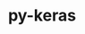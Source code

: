 ---
title: "py-keras"
layout: cache
categories: [package, develop-2024-02-18]
meta: {"versions": ["2.14.0", "3.0.4"], "compilers": ["apple-clang@=15.0.0", "gcc@=11.4.0"], "oss": ["ubuntu22.04", "ventura"], "platforms": ["darwin", "linux"], "targets": ["aarch64", "x86_64_v3"], "stacks": ["ml-darwin-aarch64-mps", "ml-linux-x86_64-cpu", "ml-linux-x86_64-cuda", "ml-linux-x86_64-rocm", "root"], "num_specs": 9, "num_specs_by_stack": {"ml-darwin-aarch64-mps": 1, "root": 9, "ml-linux-x86_64-cuda": 3, "ml-linux-x86_64-rocm": 2, "ml-linux-x86_64-cpu": 3}}
spec_details: [{"hash": "zeyulq4jlbuu5ul4jfqes5zewv6k36y2", "compiler": "apple-clang@=15.0.0", "versions": ["3.0.4"], "os": "ventura", "platform": "darwin", "target": "aarch64", "variants": ["backend=torch", "build_system=python_pip"], "stacks": ["ml-darwin-aarch64-mps", "root"], "size": "-", "tarball": "https://binaries.spack.io/releases/develop-2024-02-18/build_cache/darwin-ventura-aarch64/apple-clang-15.0.0/py-keras-3.0.4/darwin-ventura-aarch64-apple-clang-15.0.0-py-keras-3.0.4-zeyulq4jlbuu5ul4jfqes5zewv6k36y2.spack"}, {"hash": "y7wvsxiuhtanxhgvinofnuapmgwgd3sd", "compiler": "gcc@=11.4.0", "versions": ["2.14.0"], "os": "ubuntu22.04", "platform": "linux", "target": "x86_64_v3", "variants": ["build_system=python_pip"], "stacks": ["ml-linux-x86_64-cuda", "root"], "size": "-", "tarball": "https://binaries.spack.io/releases/develop-2024-02-18/build_cache/linux-ubuntu22.04-x86_64_v3/gcc-11.4.0/py-keras-2.14.0/linux-ubuntu22.04-x86_64_v3-gcc-11.4.0-py-keras-2.14.0-y7wvsxiuhtanxhgvinofnuapmgwgd3sd.spack"}, {"hash": "vvtmrnrsusba6dkdjmukcmjro7svsu4t", "compiler": "gcc@=11.4.0", "versions": ["3.0.4"], "os": "ubuntu22.04", "platform": "linux", "target": "x86_64_v3", "variants": ["backend=torch", "build_system=python_pip"], "stacks": ["ml-linux-x86_64-cuda", "root"], "size": "-", "tarball": "https://binaries.spack.io/releases/develop-2024-02-18/build_cache/linux-ubuntu22.04-x86_64_v3/gcc-11.4.0/py-keras-3.0.4/linux-ubuntu22.04-x86_64_v3-gcc-11.4.0-py-keras-3.0.4-vvtmrnrsusba6dkdjmukcmjro7svsu4t.spack"}, {"hash": "usp67nhkjceps7oecsien3loctyhw6sn", "compiler": "gcc@=11.4.0", "versions": ["2.14.0"], "os": "ubuntu22.04", "platform": "linux", "target": "x86_64_v3", "variants": ["build_system=python_pip"], "stacks": ["ml-linux-x86_64-rocm", "root"], "size": "-", "tarball": "https://binaries.spack.io/releases/develop-2024-02-18/build_cache/linux-ubuntu22.04-x86_64_v3/gcc-11.4.0/py-keras-2.14.0/linux-ubuntu22.04-x86_64_v3-gcc-11.4.0-py-keras-2.14.0-usp67nhkjceps7oecsien3loctyhw6sn.spack"}, {"hash": "t7rgih75peviidgxh2pdrw52p6s53nyd", "compiler": "gcc@=11.4.0", "versions": ["3.0.4"], "os": "ubuntu22.04", "platform": "linux", "target": "x86_64_v3", "variants": ["backend=jax", "build_system=python_pip"], "stacks": ["ml-linux-x86_64-cuda", "root"], "size": "-", "tarball": "https://binaries.spack.io/releases/develop-2024-02-18/build_cache/linux-ubuntu22.04-x86_64_v3/gcc-11.4.0/py-keras-3.0.4/linux-ubuntu22.04-x86_64_v3-gcc-11.4.0-py-keras-3.0.4-t7rgih75peviidgxh2pdrw52p6s53nyd.spack"}, {"hash": "xadnrhksfwwgyckmh65eyta2kjwtjchs", "compiler": "gcc@=11.4.0", "versions": ["2.14.0"], "os": "ubuntu22.04", "platform": "linux", "target": "x86_64_v3", "variants": ["build_system=python_pip"], "stacks": ["root", "ml-linux-x86_64-cpu"], "size": "-", "tarball": "https://binaries.spack.io/releases/develop-2024-02-18/build_cache/linux-ubuntu22.04-x86_64_v3/gcc-11.4.0/py-keras-2.14.0/linux-ubuntu22.04-x86_64_v3-gcc-11.4.0-py-keras-2.14.0-xadnrhksfwwgyckmh65eyta2kjwtjchs.spack"}, {"hash": "chsq6ikgtynuypkh2nn6i63hyuod2ub3", "compiler": "gcc@=11.4.0", "versions": ["3.0.4"], "os": "ubuntu22.04", "platform": "linux", "target": "x86_64_v3", "variants": ["backend=jax", "build_system=python_pip"], "stacks": ["root", "ml-linux-x86_64-cpu"], "size": "-", "tarball": "https://binaries.spack.io/releases/develop-2024-02-18/build_cache/linux-ubuntu22.04-x86_64_v3/gcc-11.4.0/py-keras-3.0.4/linux-ubuntu22.04-x86_64_v3-gcc-11.4.0-py-keras-3.0.4-chsq6ikgtynuypkh2nn6i63hyuod2ub3.spack"}, {"hash": "3vgr4vxu37iscxjwoh3ggvbwjcrqgf7u", "compiler": "gcc@=11.4.0", "versions": ["3.0.4"], "os": "ubuntu22.04", "platform": "linux", "target": "x86_64_v3", "variants": ["backend=torch", "build_system=python_pip"], "stacks": ["root", "ml-linux-x86_64-cpu"], "size": "-", "tarball": "https://binaries.spack.io/releases/develop-2024-02-18/build_cache/linux-ubuntu22.04-x86_64_v3/gcc-11.4.0/py-keras-3.0.4/linux-ubuntu22.04-x86_64_v3-gcc-11.4.0-py-keras-3.0.4-3vgr4vxu37iscxjwoh3ggvbwjcrqgf7u.spack"}, {"hash": "hse7h2otw37uxxrrc7melnu65ygwenzh", "compiler": "gcc@=11.4.0", "versions": ["3.0.4"], "os": "ubuntu22.04", "platform": "linux", "target": "x86_64_v3", "variants": ["backend=jax", "build_system=python_pip"], "stacks": ["ml-linux-x86_64-rocm", "root"], "size": "-", "tarball": "https://binaries.spack.io/releases/develop-2024-02-18/build_cache/linux-ubuntu22.04-x86_64_v3/gcc-11.4.0/py-keras-3.0.4/linux-ubuntu22.04-x86_64_v3-gcc-11.4.0-py-keras-3.0.4-hse7h2otw37uxxrrc7melnu65ygwenzh.spack"}]
---
